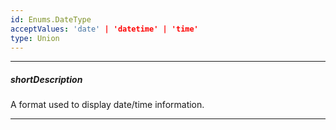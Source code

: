 ```yaml
---
id: Enums.DateType
acceptValues: 'date' | 'datetime' | 'time'
type: Union
---
```

---
##### shortDescription
A format used to display date/time information.

---
<!--
dxDateBoxOptions.type(api-reference/10 UI Components/dxDateBox/1 Configuration/type.md)(ui/date_box.d.ts)
-->